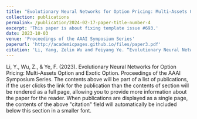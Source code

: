 ```yaml
---
title: "Evolutionary Neural Networks for Option Pricing: Multi-Assets Option and Exotic Option"
collection: publications
permalink: /publication/2024-02-17-paper-title-number-4
excerpt: 'This paper is about fixing template issue #693.'
date: 2023-10-03
venue: 'Proceedings of the AAAI Symposium Series'
paperurl: 'http://academicpages.github.io/files/paper3.pdf'
citation: 'Li, Yang, Zelin Wu and Feiyang Ye. “Evolutionary Neural Networks for Option Pricing: Multi-Assets Option and Exotic Option.” Proceedings of the AAAI Symposium Series (2023): n. pag.'
---
```

Li, Y., Wu, Z., & Ye, F. (2023). Evolutionary Neural Networks for Option Pricing: Multi-Assets Option and Exotic Option. Proceedings of the AAAI Symposium Series.
The contents above will be part of a list of publications, if the user clicks the link for the publication than the contents of section will be rendered as a full page, allowing you to provide more information about the paper for the reader. When publications are displayed as a single page, the contents of the above "citation" field will automatically be included below this section in a smaller font.
